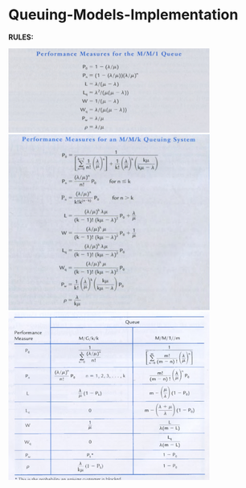 # Queuing-Models-Implementation

<strong>RULES:

<img src="https://github.com/nourhan031/Queuing-Models-Implementation/blob/main/mm1_rules.jpeg" width="400" > 
<br>
<img src="https://github.com/nourhan031/Queuing-Models-Implementation/blob/main/mmk_rules.jpeg" width="400" > 
<br>
<img src="https://github.com/nourhan031/Queuing-Models-Implementation/blob/main/Screenshot_28-4-2024_233826_.jpeg" width="400">
